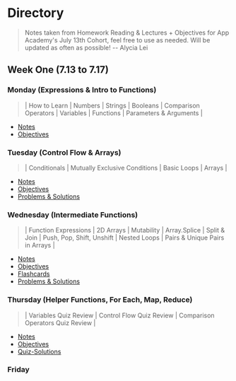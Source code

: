 # **Directory**

> Notes taken from Homework Reading & Lectures + Objectives for App Academy's July 13th Cohort, feel free to use as needed. Will be updated as often as possible!
> -- Alycia Lei

## **Week One** (7.13 to 7.17)

### **Monday** (Expressions & Intro to Functions)

> | How to Learn | Numbers | Strings | Booleans | Comparison Operators | Variables | Functions | Parameters & Arguments |

- [Notes](7.13-7.17/Monday/Notes.md)
- [Objectives](7.13-7.17/Monday/Objectives.md)

### **Tuesday** (Control Flow & Arrays)

> | Conditionals | Mutually Exclusive Conditions | Basic Loops | Arrays |

- [Notes](7.13-7.17/Tuesday/Notes.md)
- [Objectives](7.13-7.17/Tuesday/Objectives.md)
- [Problems & Solutions](7.13-7.17/Tuesday/Problem-Solutions.md)

### **Wednesday** (Intermediate Functions)

> | Function Expressions | 2D Arrays | Mutability | Array.Splice | Split & Join | Push, Pop, Shift, Unshift | Nested Loops | Pairs & Unique Pairs in Arrays |

- [Notes](7.13-7.17/Wednesday/Notes.md)
- [Objectives](7.13-7.17/Wednesday/Objectives.md)
- [Flashcards](7.13-7.17/Wednesday/Flashcards.md)
- [Problems & Solutions](7.13-7.17/Wednesday/Problem-Solutions.md)

### **Thursday** (Helper Functions, For Each, Map, Reduce)

> | Variables Quiz Review | Control Flow Quiz Review | Comparison Operators Quiz Review |

- [Notes](7.13-7.17/Thursday/Notes.md)
- [Objectives](7.13-7.17/Thursday/Objectives.md)
- [Quiz-Solutions](7.13-7.17/Thursday/Quiz-Solutions.md)

### **Friday**
